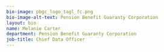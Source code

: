 ```yaml
---
bio-image: pbgc_logo_tagl_fc.png
bio-image-alt-text: Pension Benefit Guaranty Corporation
layout: bio
name: Melanie Carter
department: Pension Benefit Guaranty Corporation
job-title: Chief Data Officer
---
```

